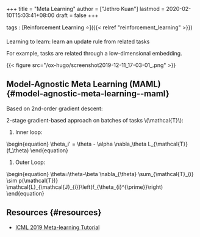 +++
title = "Meta Learning"
author = ["Jethro Kuan"]
lastmod = 2020-02-10T15:03:41+08:00
draft = false
+++

tags
: [Reinforcement Learning ⭐]({{< relref "reinforcement_learning" >}})


Learning to learn: learn an update rule from related tasks

For example, tasks are related through a low-dimensional embedding.

{{< figure src="/ox-hugo/screenshot2019-12-11_17-03-01_.png" >}}


## Model-Agnostic Meta Learning (MAML) {#model-agnostic-meta-learning--maml}

Based on 2nd-order gradient descent:

2-stage gradient-based approach on batches of tasks \\(\mathcal{T}\\):

1.  Inner loop:

\begin{equation}
\theta\_i' = \theta - \alpha \nabla\_\theta L\_{\mathcal{T}}(f\_\theta)
\end{equation}

1.  Outer Loop:

\begin{equation}
  \theta=\theta-\beta \nabla\_{\theta} \sum\_{\mathcal{T}\_{i} \sim p(\mathcal{T})} \mathcal{L}\_{\mathcal{J}\_{i}}\left(f\_{\theta\_{i}^{\prime}}\right)
\end{equation}


## Resources {#resources}

-   [ICML 2019 Meta-learning Tutorial](https://sites.google.com/view/icml19metalearning)
